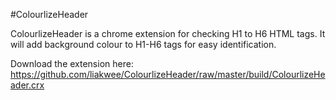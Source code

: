 #ColourlizeHeader


ColourlizeHeader is a chrome extension for checking H1 to H6 HTML tags.
It will add background colour to H1-H6 tags for easy identification.


Download the extension here:
https://github.com/liakwee/ColourlizeHeader/raw/master/build/ColourlizeHeader.crx